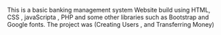 This is a basic banking management system Website build using HTML, CSS , javaScripta , PHP and some other libraries such as Bootstrap and Google fonts. The project was (Creating Users , and Transferring Money)

